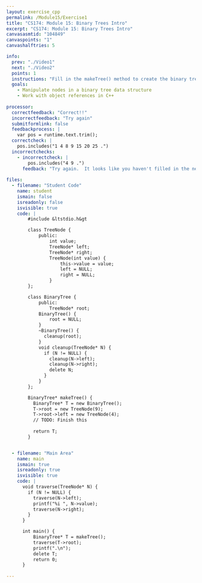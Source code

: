 ```yaml
---
layout: exercise_cpp
permalink: /Module15/Exercise1
title: "CS174: Module 15: Binary Trees Intro"
excerpt: "CS174: Module 15: Binary Trees Intro"
canvasasmtid: "104849"
canvaspoints: "1"
canvashalftries: 5

info:
  prev: "./Video1"
  next: "./Video2"
  points: 1
  instructions: "Fill in the makeTree() method to create the binary tree pictured below:<BR><img src = \"../images/Module15/Exercise1.svg\">"
  goals:
    - Manipulate nodes in a binary tree data structure
    - Work with object references in C++
    
processor:  
  correctfeedback: "Correct!!" 
  incorrectfeedback: "Try again"
  submitformlink: false
  feedbackprocess: | 
    var pos = runtime.text.trim();
  correctcheck: |
    pos.includes("1 4 8 9 15 20 25 .")
  incorrectchecks:
    - incorrectcheck: |
        pos.includes("4 9 .")
      feedback: "Try again.  It looks like you haven't filled in the new nodes yet for the tree."
 
files:
  - filename: "Student Code"
    name: student
    ismain: false
    isreadonly: false
    isvisible: true
    code: | 
        #include &ltstdio.h&gt

        class TreeNode {
            public:
                int value;
                TreeNode* left;
                TreeNode* right;
                TreeNode(int value) {
                    this->value = value;
                    left = NULL;
                    right = NULL;
                }
        };

        class BinaryTree {
            public:
                TreeNode* root;
            BinaryTree() {
                root = NULL;
            }
            ~BinaryTree() {
              cleanup(root);
            }
            void cleanup(TreeNode* N) {
              if (N != NULL) {
                cleanup(N->left);
                cleanup(N->right);
                delete N;
              }
            }
        };

        BinaryTree* makeTree() {
          BinaryTree* T = new BinaryTree();
          T->root = new TreeNode(9);
          T->root->left = new TreeNode(4);
          // TODO: Finish this
          
          return T;
        }


  - filename: "Main Area"
    name: main
    ismain: true
    isreadonly: true
    isvisible: true
    code: | 
      void traverse(TreeNode* N) {
        if (N != NULL) {
          traverse(N->left);
          printf("%i ", N->value);
          traverse(N->right);
        }
      }

      int main() {
          BinaryTree* T = makeTree();
          traverse(T->root);
          printf(".\n");
          delete T;
          return 0;
      }
        
---
```

